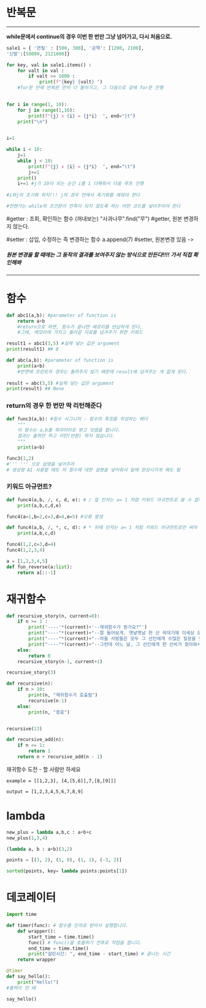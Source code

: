 # 반복문
---
**while문에서 continue의 경우 이번 한 번만 그냥 넘어가고, 다시 처음으로.**

```python
sale1 = { '연필' : [500, 300], '공책': [1200, 2100], 
'신발':[58000, 2121000]}

for key, val in sale1.items() :
    for valt in val :
        if valt >= 1000 :
            print(f"{key} {valt} ")
    #for문 안에 반복문 먼저 다 돌아가고, 그 다음으로 겉에 for문 진행
            
```

```python
for i in range(1, 10):
    for j in range(1,10):
        print(f"{j} x {i} = {j*i}  ", end="|t")
    print("\n")
    
```





```python
i=1

while i < 10:
    j=1
    while j < 10:
        print(f"{j} x {i} = {j*i}  ", end="\t")
        j+=1
    print()
    i+=1 #j가 10이 되는 순간 i를 1 더해줘서 다음 루프 진행
    
#i와j의 초기화 위치!!! j의 경우 안에서 촉기화를 해줘야 한다  

#언젠가는 while의 조건문이 만족이 되지 않도록 하는 어떤 코드를 넣어주어야 한다
```

#getter : 조회, 확인하는 함수 (꺼내보는)
"사과나무".find("무") #getter, 원본 변경하지 않는다.

#setter : 삽입, 수정하는 즉 변경하는 함수
a.append(7) #setter, 원본변경 있음 -> 
##### 원본 변경을 할 때에는 그 동작의 결과를 보여주지 않는 방식으로 만든다!!!! 가서 직접 확인해봐 #####


---
# 함수

```python
def abc1(a,b): #parameter of function is
    return a+b
    #return으로 하면, 함수가 끝나면 메모리를 반납하게 된다, 
    #그때, 메모리에 가지고 돌아갈 자료를 넘겨주기 위한 키워드

result1 = abc1(3,5) #실제 넣는 값은 argument
print(result1) ## 8 

def abc(a,b): #parameter of function is
    print(a+b)
    #반면에 프린트의 경우는 돌려주지 않기 때문에 result에 넘겨주는 게 없게 된다. 
    
result = abc(3,5) #실제 넣는 값은 argument
print(result) ## None

```

### return의 경우 한 번만 딱 리턴해준다

```python
def func3(a,b): #함수 시그니처 - 함수의 특징을 작성하는 헤더
    """
    이 함수는 a,b를 파라미터로 받고 덧셈을 합니다. 
    결과는 출력만 하고 리턴(반환) 하지 않습니다.
    """
    print(a+b)

func3(1,2)
#''' ''' 으로 설명을 넣어주라 
# 생성형 AI 사용할 때도 저 함수에 대한 설명을 넣어줘서 밑에 완성시키게 해도 됨
```


###  키워드 아규먼트?
```python
def func4(a,b, /, c, d, e): # / 앞 인자는 a= 1 처럼 키워드 아규먼트로 쓸 수 없다. 
    print(a,b,c,d,e)

func4(a=1,b=2,c=3,d=4,e=5) #오류 발생

def func4(a,b, /, *, c, d): # * 뒤에 인자는 a= 1 처럼 키워드 아규먼트로만 써야 한다. 
    print(a,b,c,d)

func4(1,2,c=3,d=4)
func4(1,2,3,4)

```


```python
a = [1,2,3,4,5]
def fun_reverse(a:list):
    return a[::-1]
```




# 재귀함수 

```python
def recursive_story(n, current=0):
    if n >= 1 :
        print('----'*(current)+'--재귀함수가 뭔가요?"')
        print("----"*(current)+"--잘 들어보게. 옛날옛날 한 산 꼭대기에 이세상 모든 지식을 통달한 선인이 있었어.")
        print("----"*(current)+"--마을 사람들은 모두 그 선인에게 수많은 질문을 했고, 모두 지혜롭게 대답해 주었지. 그의 답은 대부분 옳았다고 하네")
        print("----"*(current)+"--그런데 어느 날, 그 선인에게 한 선비가 찾아와서 물었어.")
    else:
        return 0
    recursive_story(n-1, current+1)

recursive_story(3)

```
```python
def recursive(n):
    if n > 10:
        print(n, "재귀함수가 호출됨")
        recursive(n-1)
    else:
        print(n, "종료")


recursive(13)

```

```python
def recursive_add(n):
    if n <= 1:
        return 1
    return n + recursive_add(n - 1)
```

재귀함수 도전 - 할 사람만 하세요
```
example = [[1,2,3], [4,[5,6]],7,[8,[9]]]

output = [1,2,3,4,5,6,7,8,9]
```



# lambda

```python
new_plus = lambda a,b,c : a+b+c
new_plus(1,3,4)
```
```python
(lambda a, b : a+b)(3,2)

```

```python
points = [(3, 2), (1, 0), (1, 1), (-3, 2)]

sorted(points, key= lambda points:points[1])
```



# 데코레이터

```python
import time

def timer(func): # 함수를 인자로 받아서 실행합니다.
    def wrapper():
        start_time = time.time()
        func() # func()을 호출하기 전후로 작업을 합니다.
        end_time = time.time()
        print("걸린시간: ", end_time - start_time) # 끝나는 시간
    return wrapper

@timer
def say_hello():
    print("Hello!")
#출력이 안 돼 

say_hello()
```